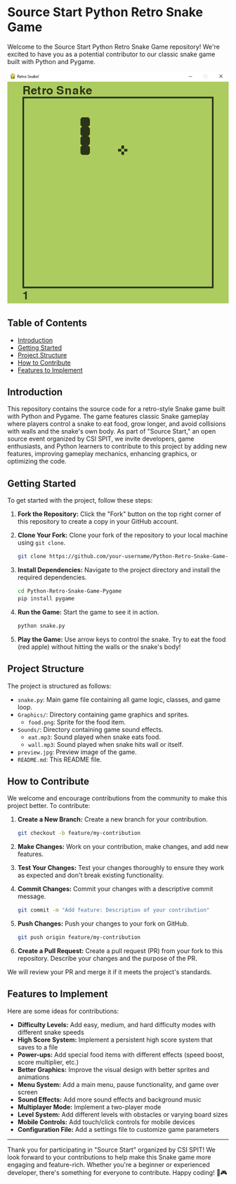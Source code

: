 # Source Start Python Retro Snake Game

Welcome to the Source Start Python Retro Snake Game repository! We're excited to have you as a potential contributor to our classic snake game built with Python and Pygame.

![Project Demo](preview.jpg)

## Table of Contents

- [Introduction](#introduction)
- [Getting Started](#getting-started)
- [Project Structure](#project-structure)
- [How to Contribute](#how-to-contribute)
- [Features to Implement](#features-to-implement)

## Introduction

This repository contains the source code for a retro-style Snake game built with Python and Pygame. The game features classic Snake gameplay where players control a snake to eat food, grow longer, and avoid collisions with walls and the snake's own body. As part of "Source Start," an open source event organized by CSI SPIT, we invite developers, game enthusiasts, and Python learners to contribute to this project by adding new features, improving gameplay mechanics, enhancing graphics, or optimizing the code.

## Getting Started

To get started with the project, follow these steps:

1. **Fork the Repository:** Click the "Fork" button on the top right corner of this repository to create a copy in your GitHub account.

2. **Clone Your Fork:** Clone your fork of the repository to your local machine using `git clone`.

   ```bash
   git clone https://github.com/your-username/Python-Retro-Snake-Game-Pygame.git
   ```

3. **Install Dependencies:** Navigate to the project directory and install the required dependencies.

   ```bash
   cd Python-Retro-Snake-Game-Pygame
   pip install pygame
   ```

4. **Run the Game:** Start the game to see it in action.

   ```bash
   python snake.py
   ```

5. **Play the Game:** Use arrow keys to control the snake. Try to eat the food (red apple) without hitting the walls or the snake's body!

## Project Structure

The project is structured as follows:

- `snake.py`: Main game file containing all game logic, classes, and game loop.
- `Graphics/`: Directory containing game graphics and sprites.
  - `food.png`: Sprite for the food item.
- `Sounds/`: Directory containing game sound effects.
  - `eat.mp3`: Sound played when snake eats food.
  - `wall.mp3`: Sound played when snake hits wall or itself.
- `preview.jpg`: Preview image of the game.
- `README.md`: This README file.

## How to Contribute

We welcome and encourage contributions from the community to make this project better. To contribute:

1. **Create a New Branch:** Create a new branch for your contribution.

   ```bash
   git checkout -b feature/my-contribution
   ```

2. **Make Changes:** Work on your contribution, make changes, and add new features.

3. **Test Your Changes:** Test your changes thoroughly to ensure they work as expected and don't break existing functionality.

4. **Commit Changes:** Commit your changes with a descriptive commit message.

   ```bash
   git commit -m "Add feature: Description of your contribution"
   ```

5. **Push Changes:** Push your changes to your fork on GitHub.

   ```bash
   git push origin feature/my-contribution
   ```

6. **Create a Pull Request:** Create a pull request (PR) from your fork to this repository. Describe your changes and the purpose of the PR.

We will review your PR and merge it if it meets the project's standards.

## Features to Implement

Here are some ideas for contributions:

- **Difficulty Levels:** Add easy, medium, and hard difficulty modes with different snake speeds
- **High Score System:** Implement a persistent high score system that saves to a file
- **Power-ups:** Add special food items with different effects (speed boost, score multiplier, etc.)
- **Better Graphics:** Improve the visual design with better sprites and animations
- **Menu System:** Add a main menu, pause functionality, and game over screen
- **Sound Effects:** Add more sound effects and background music
- **Multiplayer Mode:** Implement a two-player mode
- **Level System:** Add different levels with obstacles or varying board sizes
- **Mobile Controls:** Add touch/click controls for mobile devices
- **Configuration File:** Add a settings file to customize game parameters


---

Thank you for participating in "Source Start" organized by CSI SPIT! We look forward to your contributions to help make this Snake game more engaging and feature-rich. Whether you're a beginner or experienced developer, there's something for everyone to contribute. Happy coding! 🐍🎮
